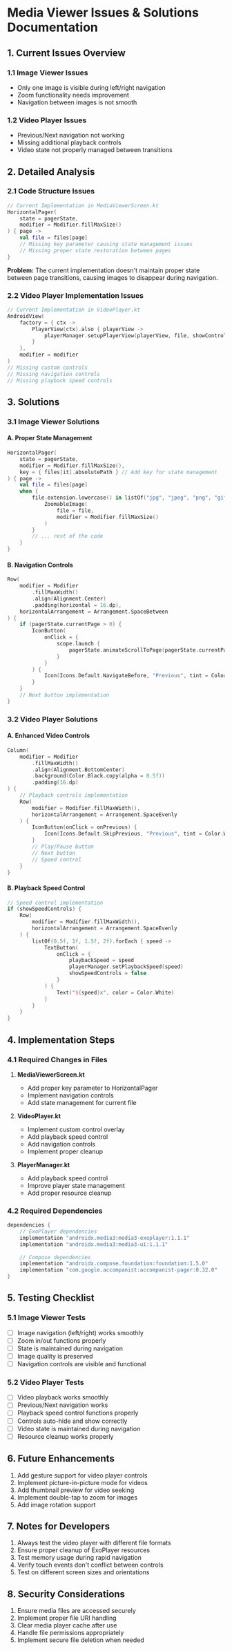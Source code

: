 # Media Viewer Issues & Solutions Documentation


## 1. Current Issues Overview

### 1.1 Image Viewer Issues
- Only one image is visible during left/right navigation
- Zoom functionality needs improvement
- Navigation between images is not smooth

### 1.2 Video Player Issues
- Previous/Next navigation not working
- Missing additional playback controls
- Video state not properly managed between transitions

## 2. Detailed Analysis

### 2.1 Code Structure Issues

```kotlin
// Current Implementation in MediaViewerScreen.kt
HorizontalPager(
    state = pagerState,
    modifier = Modifier.fillMaxSize()
) { page ->
    val file = files[page]
    // Missing key parameter causing state management issues
    // Missing proper state restoration between pages
}
```

**Problem:** The current implementation doesn't maintain proper state between page transitions, causing images to disappear during navigation.

### 2.2 Video Player Implementation Issues

```kotlin
// Current Implementation in VideoPlayer.kt
AndroidView(
    factory = { ctx ->
        PlayerView(ctx).also { playerView ->
            playerManager.setupPlayerView(playerView, file, showControls)
        }
    },
    modifier = modifier
)
// Missing custom controls
// Missing navigation controls
// Missing playback speed controls
```

## 3. Solutions

### 3.1 Image Viewer Solutions

#### A. Proper State Management
```kotlin
HorizontalPager(
    state = pagerState,
    modifier = Modifier.fillMaxSize(),
    key = { files[it].absolutePath } // Add key for state management
) { page ->
    val file = files[page]
    when {
        file.extension.lowercase() in listOf("jpg", "jpeg", "png", "gif") -> {
            ZoomableImage(
                file = file,
                modifier = Modifier.fillMaxSize()
            )
        }
        // ... rest of the code
    }
}
```

#### B. Navigation Controls
```kotlin
Row(
    modifier = Modifier
        .fillMaxWidth()
        .align(Alignment.Center)
        .padding(horizontal = 16.dp),
    horizontalArrangement = Arrangement.SpaceBetween
) {
    if (pagerState.currentPage > 0) {
        IconButton(
            onClick = { 
                scope.launch { 
                    pagerState.animateScrollToPage(pagerState.currentPage - 1) 
                }
            }
        ) {
            Icon(Icons.Default.NavigateBefore, "Previous", tint = Color.White)
        }
    }
    // Next button implementation
}
```

### 3.2 Video Player Solutions

#### A. Enhanced Video Controls
```kotlin
Column(
    modifier = Modifier
        .fillMaxWidth()
        .align(Alignment.BottomCenter)
        .background(Color.Black.copy(alpha = 0.5f))
        .padding(16.dp)
) {
    // Playback controls implementation
    Row(
        modifier = Modifier.fillMaxWidth(),
        horizontalArrangement = Arrangement.SpaceEvenly
    ) {
        IconButton(onClick = onPrevious) {
            Icon(Icons.Default.SkipPrevious, "Previous", tint = Color.White)
        }
        // Play/Pause button
        // Next button
        // Speed control
    }
}
```

#### B. Playback Speed Control
```kotlin
// Speed control implementation
if (showSpeedControls) {
    Row(
        modifier = Modifier.fillMaxWidth(),
        horizontalArrangement = Arrangement.SpaceEvenly
    ) {
        listOf(0.5f, 1f, 1.5f, 2f).forEach { speed ->
            TextButton(
                onClick = {
                    playbackSpeed = speed
                    playerManager.setPlaybackSpeed(speed)
                    showSpeedControls = false
                }
            ) {
                Text("${speed}x", color = Color.White)
            }
        }
    }
}
```

## 4. Implementation Steps

### 4.1 Required Changes in Files

1. **MediaViewerScreen.kt**
   - Add proper key parameter to HorizontalPager
   - Implement navigation controls
   - Add state management for current file

2. **VideoPlayer.kt**
   - Implement custom control overlay
   - Add playback speed control
   - Add navigation controls
   - Implement proper cleanup

3. **PlayerManager.kt**
   - Add playback speed control
   - Improve player state management
   - Add proper resource cleanup

### 4.2 Required Dependencies

```gradle
dependencies {
    // ExoPlayer dependencies
    implementation "androidx.media3:media3-exoplayer:1.1.1"
    implementation "androidx.media3:media3-ui:1.1.1"
    
    // Compose dependencies
    implementation "androidx.compose.foundation:foundation:1.5.0"
    implementation "com.google.accompanist:accompanist-pager:0.32.0"
}
```

## 5. Testing Checklist

### 5.1 Image Viewer Tests
- [ ] Image navigation (left/right) works smoothly
- [ ] Zoom in/out functions properly
- [ ] State is maintained during navigation
- [ ] Image quality is preserved
- [ ] Navigation controls are visible and functional

### 5.2 Video Player Tests
- [ ] Video playback works smoothly
- [ ] Previous/Next navigation works
- [ ] Playback speed control functions properly
- [ ] Controls auto-hide and show correctly
- [ ] Video state is maintained during navigation
- [ ] Resource cleanup works properly

## 6. Future Enhancements

1. Add gesture support for video player controls
2. Implement picture-in-picture mode for videos
3. Add thumbnail preview for video seeking
4. Implement double-tap to zoom for images
5. Add image rotation support

## 7. Notes for Developers

1. Always test the video player with different file formats
2. Ensure proper cleanup of ExoPlayer resources
3. Test memory usage during rapid navigation
4. Verify touch events don't conflict between controls
5. Test on different screen sizes and orientations

## 8. Security Considerations

1. Ensure media files are accessed securely
2. Implement proper file URI handling
3. Clear media player cache after use
4. Handle file permissions appropriately
5. Implement secure file deletion when needed

